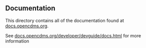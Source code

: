 ## Documentation

This directory contains all of the documentation found at [docs.opencdms.org][docs].

See [docs.opencdms.org/developer/devguide/docs.html][build] for more information

[docs]: https://docs.opencdms.org/
[build]: https://docs.opencdms.org/developer/devguide/docs.html
